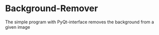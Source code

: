 # Background-Remover
The simple program with PyQt-interface removes the background from a given image 
